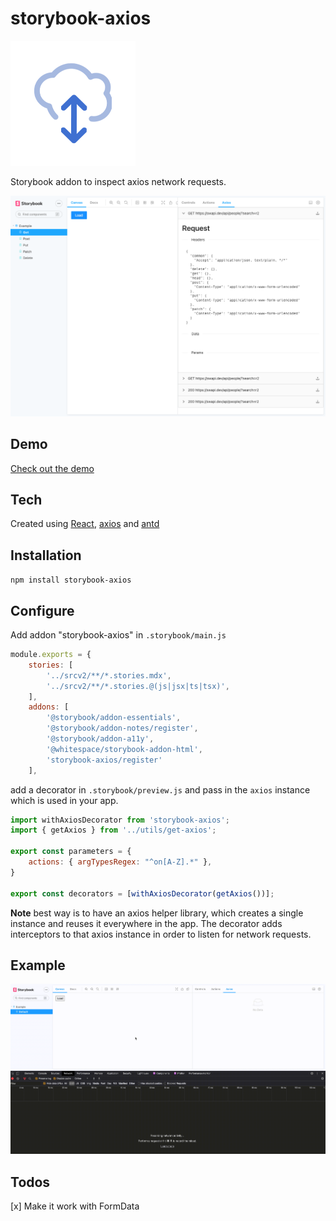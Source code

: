 # storybook-axios

![Logo](./doc/storybook-axios.png)

Storybook addon to inspect axios network requests.

![UI ](./doc/ui.png)

## Demo
[Check out the demo](https://faebeee.github.io/storybook-axios/index.html)

## Tech
Created using [React](https://www.npmjs.com/package/react), [axios](https://www.npmjs.com/package/axios) and [antd](https://www.npmjs.com/package/antd)

## Installation

`npm install storybook-axios`
   

## Configure

Add addon  "storybook-axios" in `.storybook/main.js`

```js
module.exports = {
    stories: [
        '../srcv2/**/*.stories.mdx',
        '../srcv2/**/*.stories.@(js|jsx|ts|tsx)',
    ],
    addons: [
        '@storybook/addon-essentials',
        '@storybook/addon-notes/register',
        '@storybook/addon-a11y',
        '@whitespace/storybook-addon-html',
        'storybook-axios/register'
    ],
```

add a decorator in `.storybook/preview.js` and pass in the `axios` instance which is used in your app.

```js
import withAxiosDecorator from 'storybook-axios';
import { getAxios } from '../utils/get-axios';

export const parameters = {
    actions: { argTypesRegex: "^on[A-Z].*" },
}

export const decorators = [withAxiosDecorator(getAxios())];

```

__Note__ best way is to have an axios helper library, which creates a single instance and reuses it everywhere in the app.
The decorator adds interceptors to that axios instance in order to listen for network requests.


## Example
![UI ](./doc/ui.gif)

## Todos

[x] Make it work with FormData

